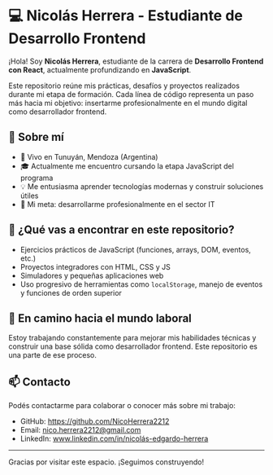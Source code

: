 # 💻 Nicolás Herrera - Estudiante de Desarrollo Frontend

¡Hola! Soy **Nicolás Herrera**, estudiante de la carrera de **Desarrollo Frontend con React**, actualmente profundizando en **JavaScript**.

Este repositorio reúne mis prácticas, desafíos y proyectos realizados durante mi etapa de formación. Cada línea de código representa un paso más hacia mi objetivo: insertarme profesionalmente en el mundo digital como desarrollador frontend.

## 🌱 Sobre mí

- 📍 Vivo en Tunuyán, Mendoza (Argentina)
- 🎓 Actualmente me encuentro cursando la etapa JavaScript del programa
- 💡 Me entusiasma aprender tecnologías modernas y construir soluciones útiles
- 🎯 Mi meta: desarrollarme profesionalmente en el sector IT

## 📁 ¿Qué vas a encontrar en este repositorio?

- Ejercicios prácticos de JavaScript (funciones, arrays, DOM, eventos, etc.)
- Proyectos integradores con HTML, CSS y JS
- Simuladores y pequeñas aplicaciones web
- Uso progresivo de herramientas como `localStorage`, manejo de eventos y funciones de orden superior

## 🚀 En camino hacia el mundo laboral

Estoy trabajando constantemente para mejorar mis habilidades técnicas y construir una base sólida como desarrollador frontend. Este repositorio es una parte de ese proceso.

## 📫 Contacto

Podés contactarme para colaborar o conocer más sobre mi trabajo:

- GitHub: https://github.com/NicoHerrera2212
- Email: nico.herrera2212@gmail.com
- LinkedIn: www.linkedin.com/in/nicolás-edgardo-herrera

---

Gracias por visitar este espacio. ¡Seguimos construyendo!
